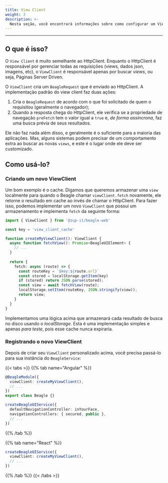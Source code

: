 ```yaml
---
title: View Client
weight: 3
description: >-
  Nesta seção, você encontrará informações sobre como configurar um ViewClient no Beagle Web.
---
```


---

## O que é isso?

O `View Client` é muito semelhante ao HttpClient. Enquanto o HttpClient é responsável por gerenciar todas as requisições (views, dados json, imagens, etc), o ``ViewClient`` é responsável apenas por buscar *views*, ou seja, Páginas Server Driven.

O ``ViewClient`` cria um ``BeagleRequest`` que é enviado ao HttpClient. A implementação padrão do view client faz duas ações:

1. Cria o ``BeagleRequest`` de acordo com o que foi solicitado de quem o requisitou (geralmente o navegador);
2. Quando a resposta chega do HttpClient, ele verifica se a propriedade de navegação `preFetch` tem o valor igual a ``true`` e, *de ​​forma assíncrona*, faz uma busca prévia de seus resultados.

Ele não faz nada além disso, e geralmente é o suficiente para a maioria das aplicações. Mas, alguns sistemas podem precisar de um comportamento extra ao buscar as novas `views`, e este é o lugar onde ele deve ser customizado.

## Como usá-lo?

### Criando um novo ViewClient

Um bom exemplo é o cache. Digamos que queremos armazenar uma ``view`` localmente para quando o Beagle chamar `viewClient.fetch` novamente, ele retorne o resultado em cache ao invés de chamar o HttpClient. Para fazer isso, podemos implementar um novo ``ViewClient`` que possui um armazenamento e implementa `fetch` da seguinte forma:

```typescript
import { ViewClient } from '@zup-it/beagle-web'

const key = 'view_client_cache'

function createMyViewClient(): ViewClient {
  async function fetchView(): Promise<BeagleUIElement> {
    // ...
  }
  
  return {
    fetch: async (route) => {
      const routeKey = `$key:${route.url}`
      const stored = localStorage.getItem(key)
      if (stored) return JSON.parse(stored);
      const view = await fetchView(route);
      localStorage.setItem(routeKey, JSON.stringify(view));
      return view;
    }
  }
}
```

Implementamos uma lógica acima que armazenará cada resultado de busca no disco usando o *localStorage*. Esta é uma implementação simples e apenas *para teste*, pois esse cache nunca expiraria.

### Registrando o novo ViewClient

Depois de criar seu ``ViewClient`` personalizado acima, você precisa passá-lo para sua instância do ``BeagleService``:

{{< tabs >}}
{{% tab name="Angular" %}}

```typescript
@BeagleModule({
  viewClient: createMyViewClient(),
  // ...
})
export class Beagle {}

createBeagleUIService({
  defaultNavigationController: inYourFace,
  navigationControllers: { secured, public },
  // ...
})
```

{{% /tab %}}

{{% tab name="React" %}}

```typescript
createBeagleUIService({
  viewClient: createMyViewClient(),
  // ...
})
```

{{% /tab %}}
{{< /tabs >}}
